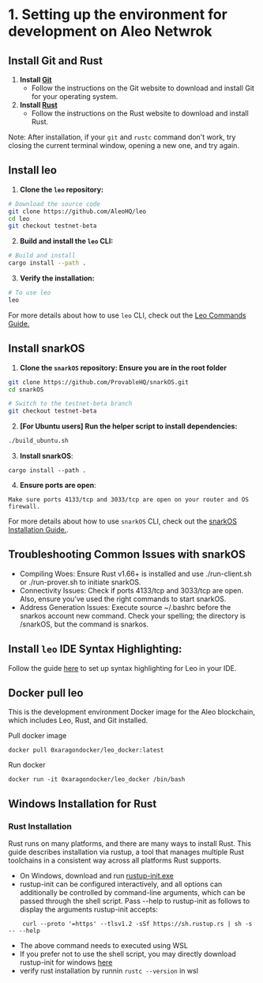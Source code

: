 # 1. Setting up the environment for development on Aleo Netwrok

## Install Git and Rust

1. **Install [Git](https://git-scm.com/downloads)**
   - Follow the instructions on the Git website to download and install Git for your operating system.
2. **Install [Rust](https://www.rust-lang.org/tools/install)**
   - Follow the instructions on the Rust website to download and install Rust.

Note: After installation, if your `git` and `rustc` command don't work, try closing the current terminal window, opening a new one, and try again.

## Install leo

1. **Clone the `leo` repository:**

```bash
# Download the source code
git clone https://github.com/AleoHQ/leo
cd leo
git checkout testnet-beta
```

2. **Build and install the `leo` CLI:**

```bash
# Build and install
cargo install --path .
```

3. **Verify the installation:**

```bash
# To use leo
leo
```

For more details about how to use `leo` CLI, check out the [Leo Commands Guide.](https://developer.aleo.org/leo/commands)

## Install snarkOS

1. **Clone the `snarkOS` repository: Ensure you are in the root folder**

```bash
git clone https://github.com/ProvableHQ/snarkOS.git
cd snarkOS

# Switch to the testnet-beta branch
git checkout testnet-beta
```

2. **[For Ubuntu users] Run the helper script to install dependencies:**

```bash
./build_ubuntu.sh
```

3. **Install snarkOS**:

```
cargo install --path .
```

4. **Ensure ports are open**:

```
Make sure ports 4133/tcp and 3033/tcp are open on your router and OS firewall.
```

For more details about how to use `snarkOS` CLI, check out the [snarkOS Installation Guide.](https://developer.aleo.org/testnet/getting_started/installation/#22-installation).

## Troubleshooting Common Issues with snarkOS
- Compiling Woes: Ensure Rust v1.66+ is installed and use ./run-client.sh or ./run-prover.sh to initiate snarkOS.
- Connectivity Issues: Check if ports 4133/tcp and 3033/tcp are open. Also, ensure you’ve used the right commands to start snarkOS.
- Address Generation Issues: Execute source ~/.bashrc before the snarkos account new command. Check your spelling; the directory is /snarkOS, but the command is snarkos.


## Install `leo` IDE Syntax Highlighting:

Follow the guide [here](https://developer.aleo.org/leo/installation#3-ide-syntax-highlighting) to set up syntax highlighting for Leo in your IDE.

## Docker pull leo

This is the development environment Docker image for the Aleo blockchain, which includes Leo, Rust, and Git installed.

Pull docker image

```
docker pull 0xaragondocker/leo_docker:latest
```

Run docker

```
docker run -it 0xaragondocker/leo_docker /bin/bash
```

## Windows Installation for Rust 

### Rust Installation
Rust runs on many platforms, and there are many ways to install Rust. This guide describes installation via rustup, a tool that manages multiple Rust toolchains in a consistent way across all platforms Rust supports. 
- On Windows, download and run [rustup-init.exe](https://static.rust-lang.org/rustup/dist/i686-pc-windows-gnu/rustup-init.exe)
- rustup-init can be configured interactively, and all options can additionally be controlled by command-line arguments, which can be passed through the shell script. Pass --help to rustup-init as follows to display the arguments rustup-init accepts:
```
    curl --proto '=https' --tlsv1.2 -sSf https://sh.rustup.rs | sh -s -- --help
```
- The above command needs to executed using WSL
- If you prefer not to use the shell script, you may directly download rustup-init for windows [here](https://static.rust-lang.org/rustup/dist/x86_64-pc-windows-msvc/rustup-init.exe)
- verify rust installation by runnin ```rustc --version``` in wsl 

